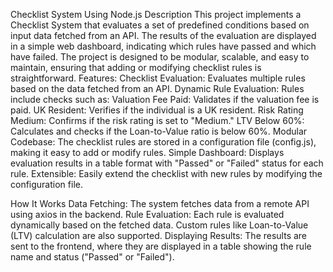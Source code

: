 Checklist System Using Node.js
Description
This project implements a Checklist System that evaluates a set of predefined conditions based on input data fetched from an API. The results of the evaluation are displayed in a simple web dashboard, indicating which rules have passed and which have failed. The project is designed to be modular, scalable, and easy to maintain, ensuring that adding or modifying checklist rules is straightforward.
Features:
Checklist Evaluation: Evaluates multiple rules based on the data fetched from an API.
Dynamic Rule Evaluation: Rules include checks such as:
Valuation Fee Paid: Validates if the valuation fee is paid.
UK Resident: Verifies if the individual is a UK resident.
Risk Rating Medium: Confirms if the risk rating is set to "Medium."
LTV Below 60%: Calculates and checks if the Loan-to-Value ratio is below 60%.
Modular Codebase: The checklist rules are stored in a configuration file (config.js), making it easy to add or modify rules.
Simple Dashboard: Displays evaluation results in a table format with "Passed" or "Failed" status for each rule.
Extensible: Easily extend the checklist with new rules by modifying the configuration file.

How It Works
Data Fetching: The system fetches data from a remote API using axios in the backend.
Rule Evaluation: Each rule is evaluated dynamically based on the fetched data. Custom rules like Loan-to-Value (LTV) calculation are also supported.
Displaying Results: The results are sent to the frontend, where they are displayed in a table showing the rule name and status ("Passed" or "Failed").



